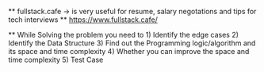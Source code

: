 ** fullstack.cafe -> is very useful for resume, salary negotations and tips for tech interviews **
https://www.fullstack.cafe/

** While Solving the problem you need to 
    1) Identify the edge cases 
    2) Identify the Data Structure
    3) Find out the Programming logic/algorithm and its space and time complexity
    4) Whether you can improve the space and time complexity
    5) Test Case
